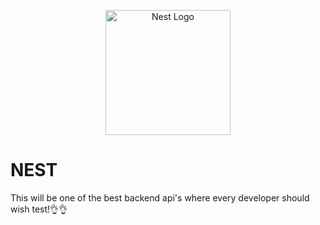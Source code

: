 <p align="center">
  <a href="http://nestjs.com/" target="blank"><img src="https://nestjs.com/img/logo-small.svg" width="200" alt="Nest Logo" /></a>
</p>
<h1>NEST</h1>
<p>This will be one of the best backend api's where every developer should wish test!👌👌</p>
